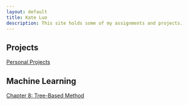 ```yaml
---
layout: default
title: Kate Luo 
description: This site holds some of my assignments and projects. 
---
```




## Projects

[Personal Projects](/code/index.md)


## Machine Learning
[Chapter 8: Tree-Based Method](/Group_Project/index.md)
